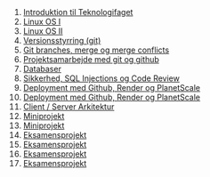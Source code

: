 <script src="https://code.jquery.com/jquery-3.2.1.min.js"></script>
<script src="script.js"></script>

<div style="text-align:right">
<br><br>
</div>

1. [Introduktion til Teknologifaget](introduktion.md) 
1. [Linux OS I](linux.md) 
1. [Linux OS II]() 
1. [Versionsstyrring (git)]() 
1. [Git branches, merge og merge conflicts]() 
1. [Projektsamarbejde med git og github]() 
1. [Databaser]() 
1. [Sikkerhed, SQL Injections og Code Review](security.md) 
1. [Deployment med Github, Render og PlanetScale]() 
1. [Deployment med Github, Render og PlanetScale]() 
1. [Client / Server Arkitektur]()  
1. [Miniprojekt]() 
1. [Miniprojekt]() 
1. [Eksamensprojekt]() 
1. [Eksamensprojekt]() 
1. [Eksamensprojekt]() 
1. [Eksamensprojekt]() 


<!-- 
| Dat21v2 | Dat21v1 | Emne | 
|:---|:---|:--- |
||| [Introduktion til Teknologifaget, OS og CLI ](intro.md)|
||| [Databaser](2.md)|
||| [Versionsstyrring (git)](3.md)|
||| [Git branches, merge og merge conflicts](4.md)|
||| [Projektsamarbejde med git og github](5.md)|
||| [Obligatorisk opgave (git & github)](6.md)|
||| [Deployment med Github, Heroku ](7.md)|
||| | 
||| [Deployment med Github, Heroku og Dreamhost](9.md)|
||| [Client / Server Arkitektur](10.md) |
||| [Miniprojekt](11.md)|
||| [Miniprojekt](11.md)|
||| [Repetition og "Klar til eksamensprojektet"](12.md)|
||| [Eksamensprojekt](13-16.md)|
||| [Eksamensprojekt](13-16.md)|
||| [Eksamensprojekt](13-16.md)|

-->
